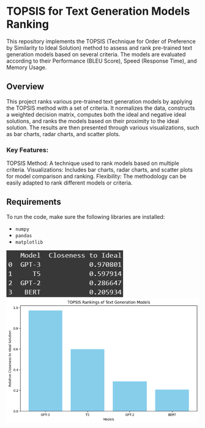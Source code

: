 # TOPSIS for Text Generation Models Ranking

This repository implements the TOPSIS (Technique for Order of Preference by Similarity to Ideal Solution) method to assess and rank pre-trained text generation models based on several criteria. The models are evaluated according to their Performance (BLEU Score), Speed (Response Time), and Memory Usage.

## Overview

This project ranks various pre-trained text generation models by applying the TOPSIS method with a set of criteria. It normalizes the data, constructs a weighted decision matrix, computes both the ideal and negative ideal solutions, and ranks the models based on their proximity to the ideal solution. The results are then presented through various visualizations, such as bar charts, radar charts, and scatter plots.


### Key Features:
TOPSIS Method: A technique used to rank models based on multiple criteria.
Visualizations: Includes bar charts, radar charts, and scatter plots for model comparison and ranking.
Flexibility: The methodology can be easily adapted to rank different models or criteria.
## Requirements

To run the code, make sure the following libraries are installed:

- `numpy`
- `pandas`
- `matplotlib`

<img src='https://github.com/Archit-29/Topsis_for_retrained_models_of_text_generation/blob/main/Screenshot%202025-02-02%20232204.png' alt="Sample Image" />
<img src="https://github.com/Archit-29/Topsis_for_retrained_models_of_text_generation/blob/main/ranking.png" alt="Sample Image" />
